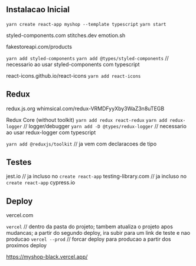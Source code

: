 ## Instalacao Inicial

`yarn create react-app myshop --template typescript`
`yarn start`

styled-components.com
stitches.dev
emotion.sh

fakestoreapi.com/products

`yarn add styled-components`
`yarn add @types/styled-components`  // necessario ao usar styled-components com typescript

react-icons.github.io/react-icons
`yarn add react-icons`

## Redux

redux.js.org
whimsical.com/redux-VRMDFyyXby3WaZ3n8uTEGB

Redux Core (without toolkit)
`yarn add redux react-redux`
`yarn add redux-logger`  // logger/debugger
`yarn add -D @types/redux-logger`  // necessario ao usar redux-logger com typescript

`yarn add @reduxjs/toolkit`  // ja vem com declaracoes de tipo

## Testes

jest.io  // ja incluso no `create react-app`
testing-library.com  // ja incluso no `create react-app`
cypress.io

## Deploy

vercel.com

`vercel`  // dentro da pasta do projeto; tambem atualiza o projeto apos mudancas; a partir do segundo deploy, ira subir para um link de teste e nao producao
`vercel --prod`  // forcar deploy para producao a partir dos proximos deploy

https://myshop-black.vercel.app/